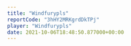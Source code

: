 ```yaml
---
title: "Windfurypls"
reportCode: "3hHY2MRKgrdDkTPj"
player: "Windfurypls"
date: 2021-10-06T18:48:50.877000+00:00
---
```

